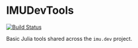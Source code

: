 # IMUDevTools

[![Build Status](https://github.com/imu-dev/IMUDevTools.jl/actions/workflows/CI.yml/badge.svg?branch=main)](https://github.com/imu-dev/IMUDevTools.jl/actions/workflows/CI.yml?query=branch%3Amain)

Basic Julia tools shared across the `imu.dev` project.
